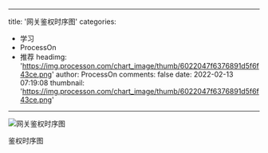 
---
title: '网关鉴权时序图'
categories: 
 - 学习
 - ProcessOn
 - 推荐
headimg: 'https://img.processon.com/chart_image/thumb/6022047f6376891d5f6f43ce.png'
author: ProcessOn
comments: false
date: 2022-02-13 07:19:08
thumbnail: 'https://img.processon.com/chart_image/thumb/6022047f6376891d5f6f43ce.png'
---

<div>   
<img class="thumb" alt="网关鉴权时序图" src="https://img.processon.com/chart_image/thumb/6022047f6376891d5f6f43ce.png" referrerpolicy="no-referrer">
<p>鉴权时序图</p>  
</div>
            